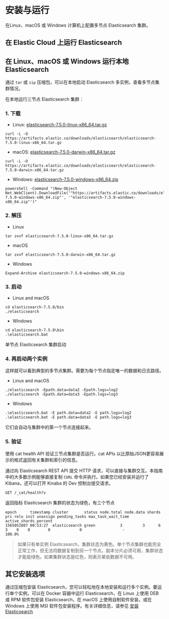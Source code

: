# 安装与运行

在Linux、macOS 或 Windows 计算机上配置多节点 Elasticsearch 集群。

## 在 Elastic Cloud 上运行 Elasticsearch

## 在 Linux、macOS 或 Windows 运行本地 Elasticsearch

通过 `tar` 或 `zip` 压缩包，可以在本地启动 Elasticsearch 多实例，查看多节点集群情况。

在本地运行三节点 Elasticsearch 集群：

### 1. 下载

- Linux: [elasticsearch-7.5.0-linux-x86_64.tar.gz](https://artifacts.elastic.co/downloads/elasticsearch/elasticsearch-7.5.0-linux-x86_64.tar.gz)
```
curl -L -O https://artifacts.elastic.co/downloads/elasticsearch/elasticsearch-7.5.0-linux-x86_64.tar.gz
```

- macOS: [elasticsearch-7.5.0-darwin-x86_64.tar.gz](https://artifacts.elastic.co/downloads/elasticsearch/elasticsearch-7.5.0-darwin-x86_64.tar.gz)
```
curl -L -O https://artifacts.elastic.co/downloads/elasticsearch/elasticsearch-7.5.0-darwin-x86_64.tar.gz
```

- Windows: [elasticsearch-7.5.0-windows-x86_64.zip](https://artifacts.elastic.co/downloads/elasticsearch/elasticsearch-7.5.0-windows-x86_64.zip)
```
powershell -Command "(New-Object Net.WebClient).DownloadFile('"https://artifacts.elastic.co/downloads/elasticsearch/elasticsearch-7.5.0-windows-x86_64.zip"', '"elasticsearch-7.5.0-windows-x86_64.zip"')"
```

### 2. 解压

- Linux
```
tar zxvf elasticsearch-7.5.0-linux-x86_64.tar.gz
```

- macOS
```
tar zxvf elasticsearch-7.5.0-darwin-x86_64.tar.gz
```

- Windows
```
Expand-Archive elasticsearch-7.5.0-windows-x86_64.zip
```

### 3. 启动

- Linux and macOS
```
cd elasticsearch-7.5.0/bin
./elasticsearch
```

- Windows
```
cd elasticsearch-7.5.0\bin
.\elasticsearch.bat
```
单节点 Elasticsearch 集群启动

### 4. 再启动两个实例

这样就可以看到典型的多节点集群。需要为每个节点指定唯一的数据和日志路径。

- Linux and macOS
```
./elasticsearch -Epath.data=data2 -Epath.logs=log2
./elasticsearch -Epath.data=data3 -Epath.logs=log3
```

- Windows
```
.\elasticsearch.bat -E path.data=data2 -E path.logs=log2
.\elasticsearch.bat -E path.data=data3 -E path.logs=log3
```

它们会自动与集群中的第一个节点连接起来。

### 5. 验证

使用 cat health API 验证三节点集群是否运行。cat APIs 以比原始JSON更容易展示的格式返回有关集群和索引的信息。

通过向 Elasticsearch REST API 提交 HTTP 请求，可以直接与集群交互。本指南中的大多数示例能够直接复制 `CURL` 命令并执行。如果您已经安装并运行了 Kibana，还可以打开 Kinaba 的 Dev 控制台提交请求。
```
GET /_cat/health?v
```
返回指标 Elasticsearch 集群的状态为绿色，有三个节点
```
epoch      timestamp cluster       status node.total node.data shards pri relo init unassign pending_tasks max_task_wait_time active_shards_percent
1565052807 00:53:27  elasticsearch green           3         3      6   3    0    0        0             0                  -                100.0%
```

> 如果只有单实例 Elasticsearch，集群状态为黄色。单个节点集群也能完全正常工作，但无法将数据复制到另一个节点。副本分片必须可用，集群状态才能是绿色。如果集群状态是红色，则表示某些数据不可用。

## 其它安装选项

通过压缩包安装 Elasticsearch，您可以轻松地在本地安装和运行多个实例。要运行单个实例，可以在 Docker 容器中运行 Elasticsearch，在 Linux 上使用 DEB 或 RPM 软件包安装 Elasticsearch，在 macOS 上使用自制软件安装，或在 Windows 上使用 MSI 软件包安装程序。有关详细信息，请参见 [安装 Elasticsearch](https://rucjohn.gitbook.io/elasticsearch/2-Set-up/installing_elasticsearch)




